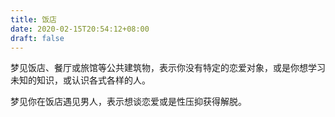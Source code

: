 ```yaml
---
title: 饭店
date: 2020-02-15T20:54:12+08:00
draft: false
---
```


梦见饭店、餐厅或旅馆等公共建筑物，表示你没有特定的恋爱对象，或是你想学习未知的知识，或认识各式各样的人。<br>


梦见你在饭店遇见男人，表示想谈恋爱或是性压抑获得解脱。<br>
